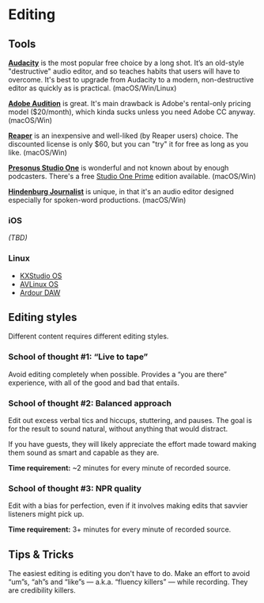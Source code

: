 Editing
=======

## Tools

**[Audacity](http://www.audacityteam.org/)** is the most popular free choice by a long shot. It’s an old-style "destructive" audio editor, and so teaches habits that users will have to overcome. It's best to upgrade from Audacity to a modern, non-destructive editor as quickly as is practical. (macOS/Win/Linux)

**[Adobe Audition](http://www.adobe.com/products/audition.html)** is great. It's main drawback is Adobe's rental-only pricing model ($20/month), which kinda sucks unless you need Adobe CC anyway. (macOS/Win)

**[Reaper](http://www.reaper.fm/)** is an inexpensive and well-liked (by Reaper users) choice. The discounted license is only $60, but you can "try" it for free as long as you like. (macOS/Win)

**[Presonus Studio One](http://studioone.presonus.com/)** is wonderful and not known about by enough podcasters. There's a free [Studio One Prime](https://shop.presonus.com/products/studio-one-prods/Studio-One-3-Prime) edition available. (macOS/Win)

**[Hindenburg Journalist](http://hindenburg.com/products/hindenburg-journalist)** is unique, in that it's an audio editor designed especially for spoken-word productions. (macOS/Win)

### iOS

*(TBD)*

### Linux

* [KXStudio OS](http://kxstudio.linuxaudio.org/)
* [AVLinux OS](http://www.bandshed.net/AVLinux.html/)
* [Ardour DAW](http://ardour.org/)


## Editing styles

Different content requires different editing styles.

### School of thought #1: “Live to tape”

Avoid editing completely when possible.  Provides a “you are there” experience, with all of the good and bad that entails.

### School of thought #2: Balanced approach

Edit out excess verbal tics and hiccups, stuttering, and pauses.  The goal is for the result to sound natural, without anything that would distract.

If you have guests, they will likely appreciate the effort made toward making them sound as smart and capable as they are.

**Time requirement:** ~2 minutes for every minute of recorded source.

### School of thought #3: NPR quality

Edit with a bias for perfection, even if it involves making edits that savvier listeners might pick up.

**Time requirement:** 3+ minutes for every minute of recorded source.

## Tips & Tricks

The easiest editing is editing you don't have to do.  Make an effort to avoid “um”s, “ah”s and “like”s — a.k.a. “fluency killers” — while recording.  They are credibility killers.


